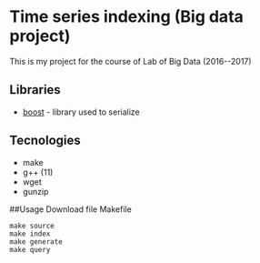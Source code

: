 # Time series indexing (Big data project)
This is my project for the course of Lab of Big Data (2016--2017)

## Libraries
* [boost](http://www.boost.org) - library used to serialize

## Tecnologies
* make
* g++ (11)
* wget
* gunzip

##Usage
Download file Makefile

```
make source
make index
make generate
make query
```